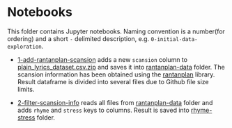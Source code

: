 # Notebooks

This folder contains Jupyter notebooks. Naming convention is a number(for ordering) 
and a short `-` delimited description, e.g. `0-initial-data-exploration`.

*  [1-add-rantanplan-scansion](./1-add-rantanplan-scansion.ipynb) adds a new `scansion` column to [plain_lyrics_dataset.csv.zip](../plain_lyrics_dataset.csv.zip)
   and saves it into [rantanplan-data](../rantanplan-data) folder. 
   The scansion information has been obtained using the [rantanplan](https://github.com/linhd-postdata/rantanplan) library.
   Result dataframe is divided into several files due to Github file size limits.
   
*  [2-filter-scansion-info](./2-filter-scansion-info.ipynb) reads all files from [rantanplan-data](../rantanplan-data) folder
   and adds `rhyme` and `stress` keys to columns. Result is saved into [rhyme-stress](../rantanplan-data/rhyme-stress)
   folder. 
